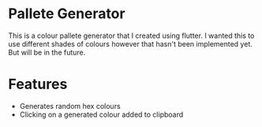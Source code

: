 # Pallete Generator

This is a colour pallete generator that I created using flutter. I wanted this to use different shades of colours however that hasn't been implemented yet. But will be in the future.

# Features

- Generates random hex colours
- Clicking on a generated colour added to clipboard
